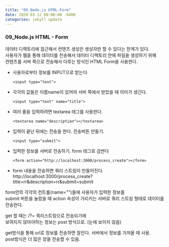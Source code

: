 ```yaml
---
title: "09_Node.js HTML-Form"
date: 2020-03-12 00:00:00 -0400
categories: jekyll update
---
```


### 09_Node.js HTML - Form

데이터 디렉토리에 접근해서 컨텐츠 생성은 생성자만 할 수 있다는 한계가 있다.<br>
사용자가 웹을 통해 데이터를 전송해서 데이터 디렉토리 안에 파일을 생성하기 위해<br>
컨텐츠를 서버 쪽으로 전송해서 다루는 방식인 HTML Form을 사용한다.

- 사용자로부터 정보를 INPUT으로 받는다.

      <input type="text">
    
- 각각의 값들은 이름name이 있어야 서버 쪽에서 받았을 때 의미가 생긴다.

      <input type="text" name="title">

- 여러 줄을 입력하려면 textarea 태그를 사용한다.

      <textarea name="description"></textarea>

- 입력이 끝난 뒤에는 전송을 한다. 전송버튼 만들기.

      <input type="submit">

- 입력한 정보를 서버로 전송하기. form 태그로 감싼다

      <form action="http://localhost:3000/process_create"></form>

- form 내용을 전송하면 쿼리 스트링이 만들어진다.<br>
http://localhost:3000/process_create?title=rr&description=rr&submit=submit

form안의 각각의 컨트롤(name="")들에 사용자가 입력한 정보를<br>
submit 버튼을 눌렀을 때 action 속성이 가리키는 서버로 쿼리 스트링 형태로 데이터를 전송한다.

get 할 때는 /?= 쿼리스트링으로 전송되기에<br>
보여지지 않아야하는 정보는 post 방식으로. (눈에 보이지 않음)

get방식을 통해 url로 정보를 전송하면 잘린다. 서버에서 정보를 가져올 때 사용.<br>
post방식은 더 많은 양을 전송할 수 있음.
